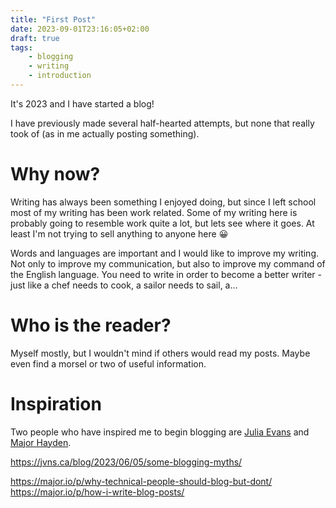 ```yaml
---
title: "First Post"
date: 2023-09-01T23:16:05+02:00
draft: true
tags:
    - blogging
    - writing
    - introduction
---
```


It's 2023 and I have started a blog!

I have previously made several half-hearted attempts, but none that really took of (as in me actually posting something).

# Why now?

Writing has always been something I enjoyed doing, but since I left school most of my writing has been work related.
Some of my writing here is probably going to resemble work quite a lot, but lets see where it goes.
At least I'm not trying to sell anything to anyone here 😀

Words and languages are important and I would like to improve my writing.
Not only to improve my communication, but also to improve my command of the English language.
You need to write in order to become a better writer - just like a chef needs to cook, a sailor needs to sail, a... 

# Who is the reader?

Myself mostly, but I wouldn't mind if others would read my posts. 
Maybe even find a morsel or two of useful information.

# Inspiration

Two people who have inspired me to begin blogging are [Julia Evans](https://jvns.ca) and [Major Hayden](https://major.io).

https://jvns.ca/blog/2023/06/05/some-blogging-myths/

https://major.io/p/why-technical-people-should-blog-but-dont/
https://major.io/p/how-i-write-blog-posts/